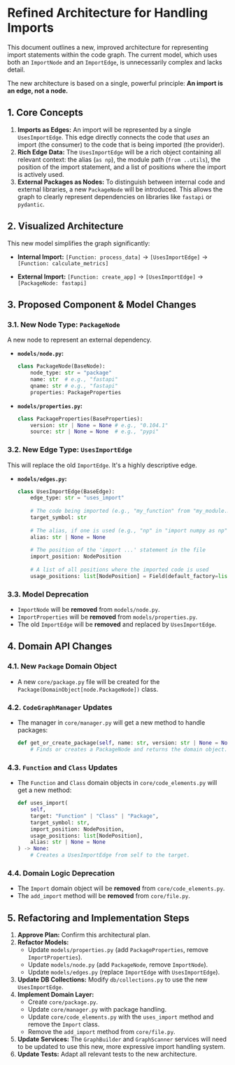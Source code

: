 # Refined Architecture for Handling Imports

This document outlines a new, improved architecture for representing import statements within the code graph. The current model, which uses both an `ImportNode` and an `ImportEdge`, is unnecessarily complex and lacks detail.

The new architecture is based on a single, powerful principle: **An import is an edge, not a node.**

## 1. Core Concepts

1.  **Imports as Edges:** An import will be represented by a single `UsesImportEdge`. This edge directly connects the code that *uses* an import (the consumer) to the code that is being imported (the provider).
2.  **Rich Edge Data:** The `UsesImportEdge` will be a rich object containing all relevant context: the alias (`as np`), the module path (`from ..utils`), the position of the import statement, and a list of positions where the import is actively used.
3.  **External Packages as Nodes:** To distinguish between internal code and external libraries, a new `PackageNode` will be introduced. This allows the graph to clearly represent dependencies on libraries like `fastapi` or `pydantic`.

## 2. Visualized Architecture

This new model simplifies the graph significantly:

*   **Internal Import:**
    `[Function: process_data]` -> `[UsesImportEdge]` -> `[Function: calculate_metrics]`

*   **External Import:**
    `[Function: create_app]` -> `[UsesImportEdge]` -> `[PackageNode: fastapi]`

## 3. Proposed Component & Model Changes

### 3.1. New Node Type: `PackageNode`

A new node to represent an external dependency.

*   **`models/node.py`:**
    ```python
    class PackageNode(BaseNode):
        node_type: str = "package"
        name: str  # e.g., "fastapi"
        qname: str # e.g., "fastapi"
        properties: PackageProperties
    ```
*   **`models/properties.py`:**
    ```python
    class PackageProperties(BaseProperties):
        version: str | None = None # e.g., "0.104.1"
        source: str | None = None  # e.g., "pypi"
    ```

### 3.2. New Edge Type: `UsesImportEdge`

This will replace the old `ImportEdge`. It's a highly descriptive edge.

*   **`models/edges.py`:**
    ```python
    class UsesImportEdge(BaseEdge):
        edge_type: str = "uses_import"
        
        # The code being imported (e.g., "my_function" from "my_module.my_function")
        target_symbol: str 
        
        # The alias, if one is used (e.g., "np" in "import numpy as np")
        alias: str | None = None
        
        # The position of the 'import ...' statement in the file
        import_position: NodePosition
        
        # A list of all positions where the imported code is used
        usage_positions: list[NodePosition] = Field(default_factory=list)
    ```

### 3.3. Model Deprecation

*   `ImportNode` will be **removed** from `models/node.py`.
*   `ImportProperties` will be **removed** from `models/properties.py`.
*   The old `ImportEdge` will be **removed** and replaced by `UsesImportEdge`.

## 4. Domain API Changes

### 4.1. New `Package` Domain Object

*   A new `core/package.py` file will be created for the `Package(DomainObject[node.PackageNode])` class.

### 4.2. `CodeGraphManager` Updates

*   The manager in `core/manager.py` will get a new method to handle packages:
    ```python
    def get_or_create_package(self, name: str, version: str | None = None) -> Package:
        # Finds or creates a PackageNode and returns the domain object.
    ```

### 4.3. `Function` and `Class` Updates

*   The `Function` and `Class` domain objects in `core/code_elements.py` will get a new method:
    ```python
    def uses_import(
        self,
        target: "Function" | "Class" | "Package",
        target_symbol: str,
        import_position: NodePosition,
        usage_positions: list[NodePosition],
        alias: str | None = None
    ) -> None:
        # Creates a UsesImportEdge from self to the target.
    ```

### 4.4. Domain Logic Deprecation

*   The `Import` domain object will be **removed** from `core/code_elements.py`.
*   The `add_import` method will be **removed** from `core/file.py`.

## 5. Refactoring and Implementation Steps

1.  **Approve Plan:** Confirm this architectural plan.
2.  **Refactor Models:**
    *   Update `models/properties.py` (add `PackageProperties`, remove `ImportProperties`).
    *   Update `models/node.py` (add `PackageNode`, remove `ImportNode`).
    *   Update `models/edges.py` (replace `ImportEdge` with `UsesImportEdge`).
3.  **Update DB Collections:** Modify `db/collections.py` to use the new `UsesImportEdge`.
4.  **Implement Domain Layer:**
    *   Create `core/package.py`.
    *   Update `core/manager.py` with package handling.
    *   Update `core/code_elements.py` with the `uses_import` method and remove the `Import` class.
    *   Remove the `add_import` method from `core/file.py`.
5.  **Update Services:** The `GraphBuilder` and `GraphScanner` services will need to be updated to use this new, more expressive import handling system.
6.  **Update Tests:** Adapt all relevant tests to the new architecture.
